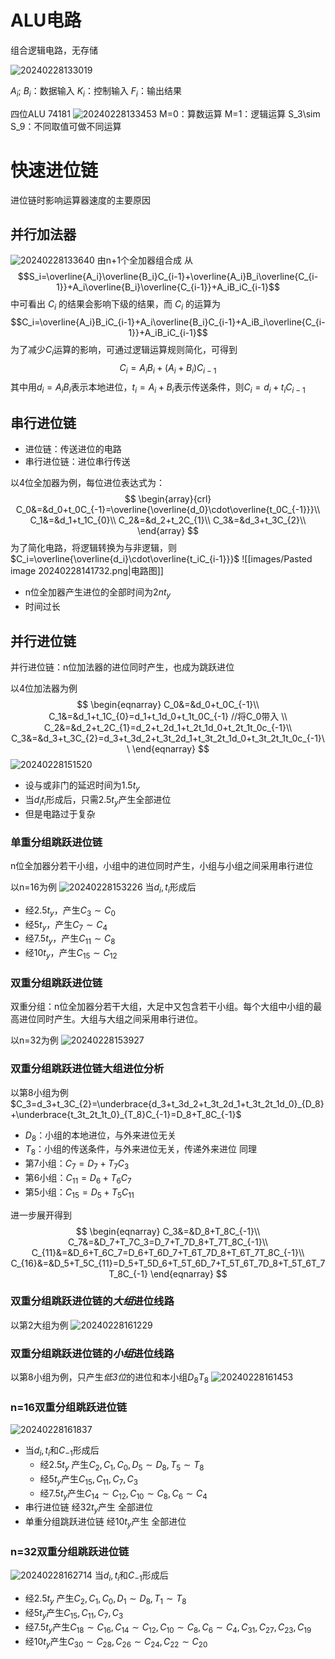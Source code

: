
# ALU电路

组合逻辑电路，无存储

![20240228133019](images/Pasted%20image%2020240228133019.png)

$A_i$; $B_i$：数据输入
$K_i$：控制输入
$F_i$：输出结果

四位ALU 74181
![20240228133453](images/Pasted%20image%2020240228133453.png)
M=0：算数运算
M=1：逻辑运算
S_3\sim S_9：不同取值可做不同运算

# 快速进位链

进位链时影响运算器速度的主要原因

## 并行加法器

![20240228133640](images/Pasted%20image%2020240228133640.png)
由n+1个全加器组合成
从
$$S_i=\overline{A_i}\overline{B_i}C_{i-1}+\overline{A_i}B_i\overline{C_{i-1}}+A_i\overline{B_i}\overline{C_{i-1}}+A_iB_iC_{i-1}$$
中可看出 $C_i$ 的结果会影响下级的结果，而 $C_i$ 的运算为
$$C_i=\overline{A_i}B_iC_{i-1}+A_i\overline{B_i}C_{i-1}+A_iB_i\overline{C_{i-1}}+A_iB_iC_{i-1}$$
为了减少$C_i$运算的影响，可通过逻辑运算规则简化，可得到
$$C_i=A_iB_i+(A_i+B_i)C_{i-1}$$
其中用$d_i=A_iB_i$表示本地进位，$t_i=A_i+B_i$表示传送条件，则$C_i=d_i+t_iC_{i-1}$

## 串行进位链

- 进位链：传送进位的电路
- 串行进位链：进位串行传送

以4位全加器为例，每位进位表达式为：
$$
\begin{array}{crl}
C_0&=&d_0+t_0C_{-1}=\overline{\overline{d_0}\cdot\overline{t_0C_{-1}}}\\
C_1&=&d_1+t_1C_{0}\\
C_2&=&d_2+t_2C_{1}\\
C_3&=&d_3+t_3C_{2}\\
\end{array}
$$
为了简化电路，将逻辑转换为与非逻辑，则$C_i=\overline{\overline{d_i}\cdot\overline{t_iC_{i-1}}}$
![[images/Pasted image 20240228141732.png|电路图]]

- n位全加器产生进位的全部时间为$2nt_y$
- 时间过长

## 并行进位链

并行进位链：n位加法器的进位同时产生，也成为跳跃进位

以4位加法器为例
$$
\begin{eqnarray}
C_0&=&d_0+t_0C_{-1}\\
C_1&=&d_1+t_1C_{0}=d_1+t_1d_0+t_1t_0C_{-1} //将C_0带入 \\
C_2&=&d_2+t_2C_{1}=d_2+t_2d_1+t_2t_1d_0+t_2t_1t_0c_{-1}\\
C_3&=&d_3+t_3C_{2}=d_3+t_3d_2+t_3t_2d_1+t_3t_2t_1d_0+t_3t_2t_1t_0c_{-1}\\
\end{eqnarray}
$$
![20240228151520](images/Pasted%20image%2020240228151520.png)

- 设与或非门的延迟时间为$1.5t_y$
- 当$d_it_i$形成后，只需$2.5t_y$产生全部进位
- 但是电路过于复杂

### 单重分组跳跃进位链

n位全加器分若干小组，小组中的进位同时产生，小组与小组之间采用串行进位

以n=16为例
![20240228153226](images/Pasted%20image%2020240228153226.png)
当$d_i,t_i$形成后

- 经$2.5t_y$，产生$C_3\sim C_0$
- 经$5t_y$，产生$C_7\sim C_4$
- 经$7.5t_y$，产生$C_11\sim C_8$
- 经$10t_y$，产生$C_15\sim C_12$

### 双重分组跳跃进位链

双重分组：n位全加器分若干大组，大足中又包含若干小组。每个大组中小组的最高进位同时产生。大组与大组之间采用串行进位。

以n=32为例
![20240228153927](images/Pasted%20image%2020240228153927.png)

### 双重分组跳跃进位链大组进位分析

以第8小组为例$C_3=d_3+t_3C_{2}=\underbrace{d_3+t_3d_2+t_3t_2d_1+t_3t_2t_1d_0}_{D_8}+\underbrace{t_3t_2t_1t_0}_{T_8}C_{-1}=D_8+T_8C_{-1}$

- $D_8$：小组的本地进位，与外来进位无关
- $T_8$：小组的传送条件，与外来进位无关，传递外来进位
同理
- 第7小组：$C_7=D_7+T_7C_3$
- 第6小组：$C_11=D_6+T_6C_7$
- 第5小组：$C_15=D_5+T_5C_11$

进一步展开得到
$$
\begin{eqnarray}
C_3&=&D_8+T_8C_{-1}\\
C_7&=&D_7+T_7C_3=D_7+T_7D_8+T_7T_8C_{-1}\\
C_{11}&=&D_6+T_6C_7=D_6+T_6D_7+T_6T_7D_8+T_6T_7T_8C_{-1}\\
C_{16}&=&D_5+T_5C_{11}=D_5+T_5D_6+T_5T_6D_7+T_5T_6T_7D_8+T_5T_6T_7T_8C_{-1}
\end{eqnarray}
$$

### 双重分组跳跃进位链的***大组***进位线路

以第2大组为例
![20240228161229](images/Pasted%20image%2020240228161229.png)

### 双重分组跳跃进位链的***小组***进位线路

以第8小组为例，只产生*低3位*的进位和本小组$D_8T_8$
![20240228161453](images/Pasted%20image%2020240228161453.png)

### n=16双重分组跳跃进位链

![20240228161837](images/Pasted%20image%2020240228161837.png)

- 当$d_i,t_i$和$C_{-1}$形成后
  - 经$2.5t_y$ 产生$C_2, C_1, C_0, D_5\sim D_8, T_5\sim T_8$
  - 经$5t_y$产生$C_15, C_11, C_7, C_3$
  - 经$7.5t_y$产生$C_{14}\sim C_{12}, C_{10}\sim C_8, C_6\sim C_4$
- 串行进位链 经$32t_y$产生 全部进位
- 单重分组跳跃进位链 经$10t_y$产生 全部进位

### n=32双重分组跳跃进位链

![20240228162714](images/Pasted%20image%2020240228162714.png)
当$d_i,t_i$和$C_{-1}$形成后

- 经$2.5t_y$ 产生$C_2, C_1, C_0, D_1\sim D_8, T_1\sim T_8$
- 经$5t_y$产生$C_15, C_11, C_7, C_3$
- 经$7.5t_y$产生$C_{18}\sim C_{16}, C_{14}\sim C_{12}, C_{10}\sim C_{8}, C_{6}\sim C_4, C_{31}, C_{27}, C_{23}, C_{19}$
- 经$10t_y$产生$C_{30}\sim C_{28}, C_{26}\sim C_{24}, C_{22}\sim C_{20}$
